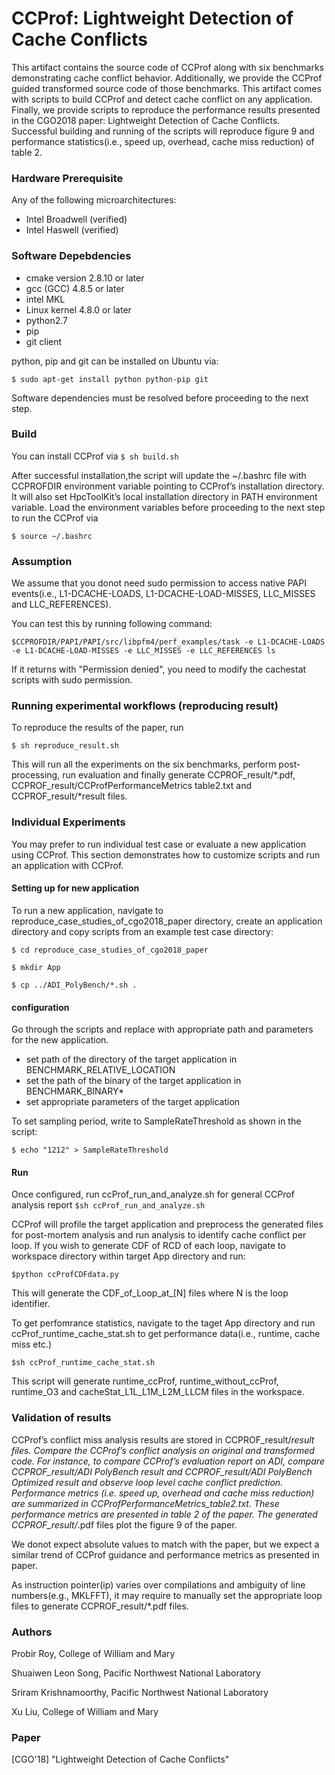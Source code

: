 # CCProf: Lightweight Detection of Cache Conflicts

This artifact contains the source code of CCProf along
with six benchmarks demonstrating cache conflict behavior. Additionally, we provide the CCProf guided transformed source code of those benchmarks. This artifact
comes with scripts to build CCProf and detect cache
conflict on any application. Finally, we provide scripts
to reproduce the performance results presented in the
CGO2018 paper: Lightweight Detection of Cache Conflicts. Successful building and running of the scripts will
reproduce figure 9 and performance statistics(i.e., speed
up, overhead, cache miss reduction) of table 2.

### Hardware Prerequisite ###
Any of the following microarchitectures:
* Intel Broadwell (verified)
* Intel Haswell (verified)
    
### Software Depebdencies  ###
* cmake version 2.8.10 or later
* gcc (GCC) 4.8.5 or later
* intel MKL
* Linux kernel 4.8.0 or later
* python2.7
* pip
* git client

python, pip and git can be installed on Ubuntu via:

`$ sudo apt-get install python python-pip git`

Software dependencies must be resolved before proceeding to the next step.

### Build  ###
You can install CCProf via
`$ sh build.sh`

After successful installation,the script will update the ~/.bashrc file with CCPROFDIR
environment variable pointing to CCProf’s installation
directory. It will also set HpcToolKit’s local installation
directory in PATH environment variable. Load the environment variables before proceeding to the next step to
run the CCProf via

`$ source ~/.bashrc`

### Assumption ###
We assume that you donot need sudo permission to access native PAPI events(i.e., L1-DCACHE-LOADS, L1-DCACHE-LOAD-MISSES, LLC_MISSES and LLC_REFERENCES). 

You can test this by running following command:

`$CCPROFDIR/PAPI/PAPI/src/libpfm4/perf_examples/task -e L1-DCACHE-LOADS -e L1-DCACHE-LOAD-MISSES -e LLC_MISSES -e LLC_REFERENCES ls`

If it returns with "Permission denied", you need to modify the cachestat scripts with sudo permission. 

### Running experimental workflows (reproducing result) ###
To reproduce the results of the paper, run

`$ sh reproduce_result.sh`

This will run all the experiments on the six benchmarks, perform post-processing, run
evaluation and finally generate CCPROF_result/*.pdf, CCPROF_result/CCProfPerformanceMetrics table2.txt
and CCPROF_result/*result files.

### Individual Experiments ###
You may prefer to run individual test case or evaluate a new application using CCProf. This section demonstrates how to customize scripts and run an application with CCProf.

#### Setting up for new application ####
To run a new application, navigate to reproduce_case_studies_of_cgo2018_paper directory, create an application directory and copy scripts from an example test case directory:

`$ cd reproduce_case_studies_of_cgo2018_paper`

`$ mkdir App`

`$ cp ../ADI_PolyBench/*.sh .`

#### configuration ####
Go through the scripts and replace with appropriate path and parameters for the new application.

* set path of the directory of the target application in BENCHMARK_RELATIVE_LOCATION 
* set the path of the binary of the target application in BENCHMARK_BINARY*
* set appropriate parameters of the target application

To set sampling period, write to SampleRateThreshold as shown in the script:

`$ echo "1212" > SampleRateThreshold`

#### Run ####
Once configured, run ccProf_run_and_analyze.sh for general CCProf analysis report
`$sh ccProf_run_and_analyze.sh`

CCProf will profile the target application and preprocess the generated files for post-mortem analysis and run analysis to identify cache conflict per loop. If you wish to generate CDF of RCD of each loop, navigate to workspace directory within target App directory and run:

`$python ccProfCDFdata.py`

This will generate the CDF_of_Loop_at_[N] files where N is the loop identifier.

To get perfomrance statistics, navigate to the taget App directory and run ccProf_runtime_cache_stat.sh to get performance data(i.e., runtime, cache miss etc.)

`$sh ccProf_runtime_cache_stat.sh`
 
This script will generate runtime_ccProf, runtime_without_ccProf, runtime_O3 and cacheStat_L1L_L1M_L2M_LLCM files in the workspace.

### Validation of results ###
CCProf’s conflict miss analysis results are stored in
CCPROF_result/*result files. Compare the CCProf’s
conflict analysis on original and transformed code. For
instance, to compare CCProf’s evaluation report on
ADI, compare CCPROF_result/ADI PolyBench result
and CCPROF_result/ADI PolyBench Optimized result
and observe loop level cache conflict prediction. Performance metrics (i.e. speed up, overhead and cache
miss reduction) are summarized in CCProfPerformanceMetrics_table2.txt. These performance metrics
are presented in table 2 of the paper. The generated
CCPROF_result/*.pdf files plot the figure 9 of the paper.

We donot expect absolute values to match with the paper, but we expect a similar trend of CCProf guidance and performance metrics as presented in paper. 

As instruction pointer(ip) varies over compilations and
ambiguity of line numbers(e.g., MKLFFT), it may require to manually set the appropriate loop files to generate CCPROF_result/*.pdf files.

### Authors ###

Probir Roy, College of William and Mary

Shuaiwen Leon Song, Pacific Northwest National Laboratory

Sriram Krishnamoorthy, Pacific Northwest National Laboratory

Xu Liu, College of William and Mary

### Paper ###
[CGO'18] "Lightweight Detection of Cache Conflicts"
